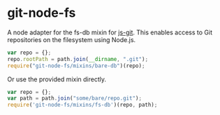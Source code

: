 git-node-fs
===========

A node adapter for the fs-db mixin for [js-git].
This enables access to Git repositories on the filesystem using Node.js.

```js
var repo = {};
repo.rootPath = path.join(__dirname, ".git");
require("git-node-fs/mixins/bare-db")(repo);
```

Or use the provided mixin directly.

```js
var repo = {};
var path = path.join("some/bare/repo.git");
require('git-node-fs/mixins/fs-db')(repo, path);
```

[js-git]: https://github.com/creationix/js-git

